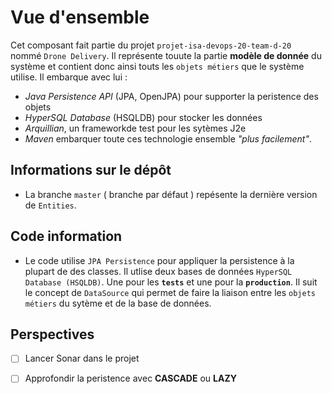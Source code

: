 # Vue d'ensemble
 Cet composant fait partie du projet `projet-isa-devops-20-team-d-20 ` nommé `Drone Delivery`. Il représente touute la partie **modèle de donnée** du système et contient donc ainsi touts les `objets métiers` que le système utilise.
 Il embarque avec lui : 
 * _Java Persistence API_ (JPA, OpenJPA) pour supporter la peristence des objets
 * _HyperSQL Database_ (HSQLDB) pour stocker les données
 * _Arquillian_, un frameworkde test pour les sytèmes J2e
 * _Maven_ embarquer toute ces technologie ensemble _"plus facilement"_.

## Informations sur le dépôt
  * La branche `master` ( branche par défaut ) repésente la dernière version de `Entities`.
  
 
  ## Code information
*  Le code utilise `JPA Persistence` pour appliquer la persistence à la plupart de des classes. Il utlise deux bases de données `HyperSQL Database (HSQLDB)`. Une pour les **`tests`** et une pour la **`production`**.
Il suit le concept de `DataSource` qui permet de faire la liaison entre les `objets métiers`
du sytème et de la base de données.

  ## Perspectives
  - [ ] Lancer Sonar dans le projet 
  - [ ] Approfondir la peristence avec **CASCADE** ou **LAZY**  
  
  
